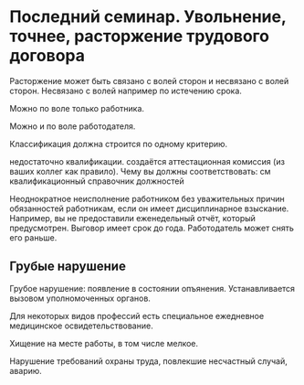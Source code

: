 # Последний семинар. Увольнение, точнее, расторжение трудового договора
Расторжение может быть связано с волей сторон и несвязано с волей сторон. Несвязано с волей например по истечению срока.

Можно по воле только работника.

Можно и по воле работодателя.

Классификация должна строится по одному критерию.

недостаточно квалификации.
создаётся аттестационная комиссия (из ваших коллег как правило).
Чему вы должны соответствовать: см квалификационный справочник должностей

Неоднократное неисполнение работником без уважительных причин обязанностей работникам, если он имеет дисциплинарное взыскание.
Например, вы не предоставили еженедельный отчёт, который предусмотрен.
Выговор имеет срок до года. Работодатель может снять его раньше.

## Грубые нарушение
Грубое нарушение: появление в состоянии опъянения. Устанавливается вызовом уполномоченных органов.

Для некоторых видов профессий есть специальное ежедневное медицинское освидетельствование.

Хищение на месте работы, в том числе мелкое.

Нарушение требований охраны труда, повлекшие несчастный случай, аварию.
